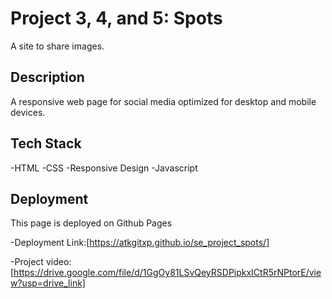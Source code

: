 # Project 3, 4, and 5: Spots

A site to share images.

## Description

A responsive web page for social media optimized for desktop and mobile devices.

## Tech Stack

-HTML
-CSS
-Responsive Design
-Javascript

## Deployment

This page is deployed on Github Pages

-Deployment Link:[https://atkgitxp.github.io/se_project_spots/]

-Project video: [https://drive.google.com/file/d/1GgOy81LSvQeyRSDPipkxICtR5rNPtorE/view?usp=drive_link]
